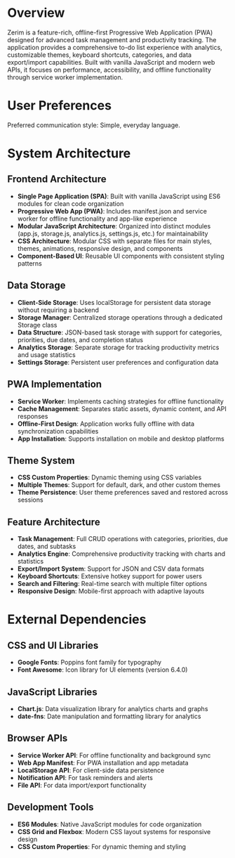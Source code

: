# Overview

Zerim is a feature-rich, offline-first Progressive Web Application (PWA) designed for advanced task management and productivity tracking. The application provides a comprehensive to-do list experience with analytics, customizable themes, keyboard shortcuts, categories, and data export/import capabilities. Built with vanilla JavaScript and modern web APIs, it focuses on performance, accessibility, and offline functionality through service worker implementation.

# User Preferences

Preferred communication style: Simple, everyday language.

# System Architecture

## Frontend Architecture
- **Single Page Application (SPA)**: Built with vanilla JavaScript using ES6 modules for clean code organization
- **Progressive Web App (PWA)**: Includes manifest.json and service worker for offline functionality and app-like experience
- **Modular JavaScript Architecture**: Organized into distinct modules (app.js, storage.js, analytics.js, settings.js, etc.) for maintainability
- **CSS Architecture**: Modular CSS with separate files for main styles, themes, animations, responsive design, and components
- **Component-Based UI**: Reusable UI components with consistent styling patterns

## Data Storage
- **Client-Side Storage**: Uses localStorage for persistent data storage without requiring a backend
- **Storage Manager**: Centralized storage operations through a dedicated Storage class
- **Data Structure**: JSON-based task storage with support for categories, priorities, due dates, and completion status
- **Analytics Storage**: Separate storage for tracking productivity metrics and usage statistics
- **Settings Storage**: Persistent user preferences and configuration data

## PWA Implementation
- **Service Worker**: Implements caching strategies for offline functionality
- **Cache Management**: Separates static assets, dynamic content, and API responses
- **Offline-First Design**: Application works fully offline with data synchronization capabilities
- **App Installation**: Supports installation on mobile and desktop platforms

## Theme System
- **CSS Custom Properties**: Dynamic theming using CSS variables
- **Multiple Themes**: Support for default, dark, and other custom themes
- **Theme Persistence**: User theme preferences saved and restored across sessions

## Feature Architecture
- **Task Management**: Full CRUD operations with categories, priorities, due dates, and subtasks
- **Analytics Engine**: Comprehensive productivity tracking with charts and statistics
- **Export/Import System**: Support for JSON and CSV data formats
- **Keyboard Shortcuts**: Extensive hotkey support for power users
- **Search and Filtering**: Real-time search with multiple filter options
- **Responsive Design**: Mobile-first approach with adaptive layouts

# External Dependencies

## CSS and UI Libraries
- **Google Fonts**: Poppins font family for typography
- **Font Awesome**: Icon library for UI elements (version 6.4.0)

## JavaScript Libraries
- **Chart.js**: Data visualization library for analytics charts and graphs
- **date-fns**: Date manipulation and formatting library for analytics

## Browser APIs
- **Service Worker API**: For offline functionality and background sync
- **Web App Manifest**: For PWA installation and app metadata
- **LocalStorage API**: For client-side data persistence
- **Notification API**: For task reminders and alerts
- **File API**: For data import/export functionality

## Development Tools
- **ES6 Modules**: Native JavaScript modules for code organization
- **CSS Grid and Flexbox**: Modern CSS layout systems for responsive design
- **CSS Custom Properties**: For dynamic theming and styling